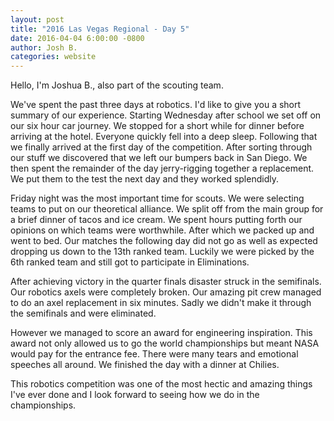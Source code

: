 ```yaml
---
layout: post
title: "2016 Las Vegas Regional - Day 5"
date: 2016-04-04 6:00:00 -0800
author: Josh B.
categories: website
---
```


Hello, I'm Joshua B., also part of the scouting team.

We've spent the past three days at robotics. I'd like to give you a short summary of our experience. Starting Wednesday after school we set off on our six hour car journey. We stopped for a short while for dinner before arriving at the hotel. Everyone quickly fell into a deep sleep. Following that we finally arrived at the first day of the competition. After sorting through our stuff we discovered that we left our bumpers back in San Diego. We then spent the remainder of the day jerry-rigging together a replacement. We put them to the test the next day and they worked splendidly.

Friday night was the most important time for scouts. We were selecting teams to put on our theoretical alliance. We split off from the main group for a brief dinner of tacos and ice cream. We spent hours putting forth our opinions on which teams were worthwhile. After which we packed up and went to bed. Our matches the following day did not go as well as expected dropping us down to the 13th ranked team. Luckily we were picked by the 6th ranked team and still got to participate in Eliminations.

After achieving victory in the quarter finals disaster struck in the semifinals. Our robotics axels were completely broken. Our amazing pit crew managed to do an axel replacement in six minutes. Sadly we didn't make it through the semifinals and were eliminated.

However we managed to score an award for engineering inspiration. This award not only allowed us to go the world championships but meant NASA would pay for the entrance fee. There were many tears and emotional speeches all around. We finished the day with a dinner at Chilies.

This robotics competition was one of the most hectic and amazing things I've ever done and I look forward to seeing how we do in the championships.
